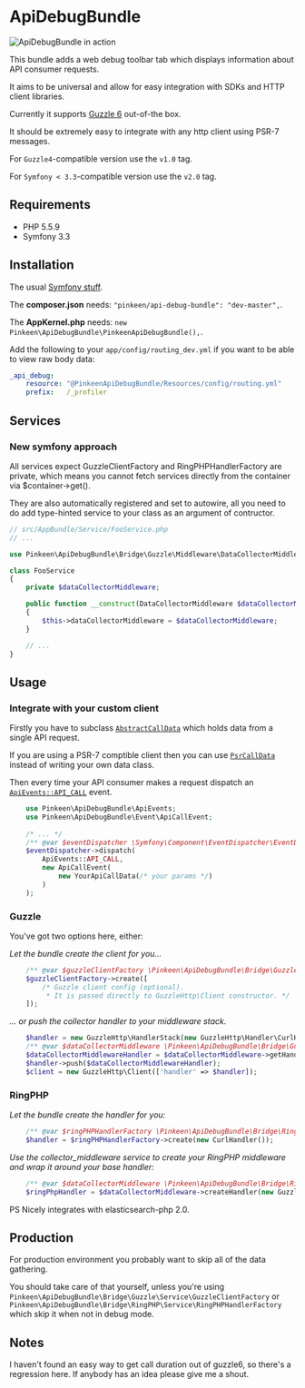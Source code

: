 ApiDebugBundle
==============

![ApiDebugBundle in action](Resources/doc/meta/images/apidebug.png)

This bundle adds a web debug toolbar tab which displays information about API consumer requests.

It aims to be universal and allow for easy integration with SDKs and HTTP client libraries.

Currently it supports [Guzzle 6](https://github.com/guzzle/guzzle) out-of-the box.

It should be extremely easy to integrate with any http client using PSR-7 messages.

For `Guzzle4`-compatible version use the `v1.0` tag.

For `Symfony < 3.3`-compatible version use the `v2.0` tag.

## Requirements

* PHP 5.5.9
* Symfony 3.3

## Installation

The usual [Symfony stuff](http://symfony.com/doc/current/cookbook/bundles/installation.html).

The **composer.json** needs: `"pinkeen/api-debug-bundle": "dev-master",`.

The **AppKernel.php** needs: `new Pinkeen\ApiDebugBundle\PinkeenApiDebugBundle(),`.

Add the following to your `app/config/routing_dev.yml` if you want to be able to view raw body data:

```yml
_api_debug:
    resource: "@PinkeenApiDebugBundle/Resources/config/routing.yml"
    prefix:   /_profiler
```

## Services

### New symfony approach

All services expect GuzzleClientFactory and RingPHPHandlerFactory are private,
which means you cannot fetch services directly from the container via $container->get().

They are also automatically registered and set to autowire,
all you need to do add type-hinted service to your class as an argument of contructor.

```php
// src/AppBundle/Service/FooService.php
// ...

use Pinkeen\ApiDebugBundle\Bridge\Guzzle\Middleware\DataCollectorMiddleware;

class FooService
{
    private $dataCollectorMiddleware;

    public function __construct(DataCollectorMiddleware $dataCollectorMiddleware)
    {
        $this->dataCollectorMiddleware = $dataCollectorMiddleware;
    }

    // ...
}
```

## Usage

### Integrate with your custom client

Firstly you have to subclass 
[`AbstractCallData`](DataCollector/AbstractCallData.php) 
which holds data from a single API request.

If you are using a PSR-7 comptible client then you can use [`PsrCallData`](DataCollector\Data\PsrCallData.php)
instead of writing your own data class.

Then every time your API consumer makes a request dispatch an [`ApiEvents::API_CALL`](ApiEvents.php) event.

```php
    use Pinkeen\ApiDebugBundle\ApiEvents;
    use Pinkeen\ApiDebugBundle\Event\ApiCallEvent;
    
    /* ... */
    /** @var $eventDispatcher \Symfony\Component\EventDispatcher\EventDispatcher */
    $eventDispatcher->dispatch(
        ApiEvents::API_CALL, 
        new ApiCallEvent(
            new YourApiCallData(/* your params */)
        )
    );
```

### Guzzle

You've got two options here, either:

*Let the bundle create the client for you...*

```php
    /** @var $guzzleClientFactory \Pinkeen\ApiDebugBundle\Bridge\Guzzle\Service\GuzzleClientFactory */
    $guzzleClientFactory->create([
        /* Guzzle client config (optional).
         * It is passed directly to GuzzleHttp\Client constructor. */
    ]);
```

*... or push the collector handler to your middleware stack.*

```php
    $handler = new GuzzleHttp\HandlerStack(new GuzzleHttp\Handler\CurlHandler());
    /** @var $dataCollectorMiddleware \Pinkeen\ApiDebugBundle\Bridge\Guzzle\Middleware\DataCollectorMiddleware */
    $dataCollectorMiddlewareHandler = $dataCollectorMiddleware->getHandler();
    $handler->push($dataCollectorMiddlewareHandler);
    $client = new GuzzleHttp\Client(['handler' => $handler]);
```

### RingPHP

*Let the bundle create the handler for you:*

```php
    /** @var $ringPHPHandlerFactory \Pinkeen\ApiDebugBundle\Bridge\RingPHP\Service\RingPHPHandlerFactory */
    $handler = $ringPHPHandlerFactory->create(new CurlHandler());
```

*Use the collector_middleware service to create your RingPHP middleware and wrap it around your base handler:*

```php
    /** @var $dataCollectorMiddleware \Pinkeen\ApiDebugBundle\Bridge\RingPHP\Middleware\DataCollectorMiddleware */
    $ringPhpHandler = $dataCollectorMiddleware->createHandler(new GuzzleHttp\Ring\Client\CurlHandler(), 'apiname');
```

PS Nicely integrates with elasticsearch-php 2.0.

## Production

For production environment you probably want to skip all of the data gathering.

You should take care of that yourself, unless you're using `Pinkeen\ApiDebugBundle\Bridge\Guzzle\Service\GuzzleClientFactory` or
`Pinkeen\ApiDebugBundle\Bridge\RingPHP\Service\RingPHPHandlerFactory` which skip it when not in debug mode.

## Notes 

I haven't found an easy way to get call duration out of guzzle6, so there's a regression here. If anybody has an idea
please give me a shout.
